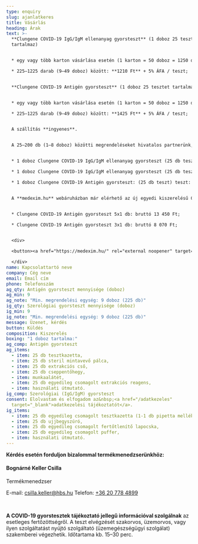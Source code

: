 ```yaml
---
type: enquiry
slug: ajanlatkeres
title: Vásárlás
heading: Árak
text: >-
  **Clungene COVID-19 IgG/IgM ellenanyag gyorsteszt** (1 doboz 25 tesztet
  tartalmaz)


  * egy vagy több karton vásárlása esetén (1 karton = 50 doboz = 1250 db): **1110 Ft** + 5% ÁFA / teszt;

  * 225–1225 darab (9–49 doboz) között: **1210 Ft** + 5% ÁFA / teszt;


  **Clungene COVID-19 Antigén gyorsteszt** (1 doboz 25 tesztet tartalmaz)


  * egy vagy több karton vásárlása esetén (1 karton = 50 doboz = 1250 db): **1325 Ft** + 5% ÁFA / teszt;

  * 225–1225 darab (9–49 doboz) között: **1425 Ft** + 5% ÁFA / teszt;   


  A szállítás **ingyenes**.


  A 25–200 db (1–8 doboz) közötti megrendeléseket hivatalos partnerünk, a **[medexim.hu](https://medexim.hu/)** webshop szolgálja ki. Hivatalos partnerünk árai:


  * 1 doboz Clungene COVID-19 IgG/IgM ellenanyag gyorsteszt (25 db teszthez 1 pufferoldat) teszt: bruttó 37 900 Ft; 

  * 1 doboz Clungene COVID-19 IgG/IgM ellenanyag gyorsteszt (25 db teszthez 25 pufferoldat) teszt: bruttó 38 900 Ft;

  * 1 doboz Clungene COVID-19 Antigén gyorsteszt: (25 db teszt) teszt: bruttó 39 900 Ft;


  A **medexim.hu** webáruházban már elérhető az új egyedi kiszerelésű Clungene antigén gyorsteszt:


  * Clungene COVID-19 Antigén gyorsteszt 5x1 db: bruttó 13 450 Ft;

  * Clungene COVID-19 Antigén gyorsteszt 3x1 db: bruttó 8 070 Ft; 


  <div>

  <button><a href="https://medexim.hu/" rel="external noopener" target="_blank">Vásárlás a <u>medexim.hu</u> oldalon</a></button>

  </div>
name: Kapcsolattartó neve
company: Cég neve
email: Email cím
phone: Telefonszám
ag_qty: Antigén gyorsteszt mennyisége (doboz)
ag_min: 9
ag_note: "Min. megrendelési egység: 9 doboz (225 db)"
ig_qty: Szerológiai gyorsteszt mennyisége (doboz)
ig_min: 9
ig_note: "Min. megrendelési egység: 9 doboz (225 db)"
message: Üzenet, kérdés
button: Küldés
composition: Kiszerelés
boxing: "1 doboz tartalma:"
ag_comp: Antigén gyorsteszt
ag_items:
  - item: 25 db tesztkazetta,
  - item: 25 db steril mintavevő pálca,
  - item: 25 db extrakciós cső,
  - item: 25 db cseppentőhegy,
  - item: munkaalátét,
  - item: 25 db egyedileg csomagolt extrakciós reagens,
  - item: használati útmutató.
ig_comp: Szerológiai (IgG/IgM) gyorsteszt
consent: Elolvastam és elfogadom az&nbsp;<a href="/adatkezeles"
  target="_blank">adatkezelési tájékoztatót</a>.
ig_items:
  - item: 25 db egyedileg csomagolt tesztkazetta (1-1 db pipetta mellékelve)
  - item: 25 db ujjbegyszúró,
  - item: 25 db egyedileg csomagolt fertőtlenítő lapocska,
  - item: 25 db egyedileg csomagolt puffer,
  - item: használati útmutató.
---
```

**Kérdés esetén forduljon bizalommal termékmenedzserünkhöz:**

#### Bognárné Keller Csilla

Termékmenedzser

E-mail: <a href="mailto:csilla.keller@hbs.hu" onclick="gtag_report_conversion('mailto:csilla.keller@hbs.hu')">csilla.keller@hbs.hu</a>
Telefon: [+36 20 778 4899](tel:+36207784899)

<br>

**A COVID-19 gyorstesztek tájékoztató jellegű információval szolgálnak** az esetleges fertőzöttségről. A teszt elvégzését szakorvos, üzemorvos, vagy ilyen szolgáltatást nyújtó szolgáltató (üzemegészségügyi szolgálat) szakemberei végezhetik. Időtartama kb. 15–30 perc.